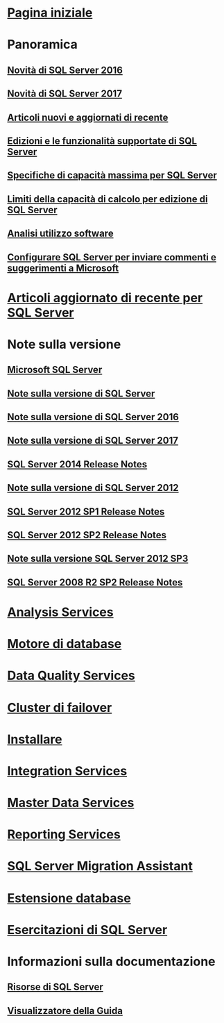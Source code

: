 # [Pagina iniziale](sql-server-technical-documentation.md)


# Panoramica

## [Novità di SQL Server 2016](what-s-new-in-sql-server-2016.md)

## [Novità di SQL Server 2017](what-s-new-in-sql-server-2017.md)

## [Articoli nuovi e aggiornati di recente](new-updated-sql-server.md)

## [Edizioni e le funzionalità supportate di SQL Server](editions-and-components-of-sql-server-2016.md)

## [Specifiche di capacità massima per SQL Server](maximum-capacity-specifications-for-sql-server.md)

## [Limiti della capacità di calcolo per edizione di SQL Server](compute-capacity-limits-by-edition-of-sql-server.md)

## [Analisi utilizzo software](customer-experience-improvement-program-for-sql-server-data-tools.md)

## [Configurare SQL Server per inviare commenti e suggerimenti a Microsoft](sql-server-customer-feedback.md)


# [Articoli aggiornato di recente per SQL Server](sql-server-new-updated-sql-docs-pr.md)


# Note sulla versione


## [Microsoft SQL Server](../release-notes/microsoft-sql-server.md)

## [Note sulla versione di SQL Server](../release-notes/sql-server-release-notes.md)

## [Note sulla versione di SQL Server 2016](sql-server-2016-release-notes.md)

## [Note sulla versione di SQL Server 2017](sql-server-2017-release-notes.md)


## [SQL Server 2014 Release Notes](../release-notes/sql-server-2014-release-notes.md)

## [Note sulla versione di SQL Server 2012](../release-notes/sql-server-2012-release-notes.md)

## [SQL Server 2012 SP1 Release Notes](../release-notes/sql-server-2012-sp1-release-notes.md)

## [SQL Server 2012 SP2 Release Notes](../release-notes/sql-server-2012-sp2-release-notes.md)

## [Note sulla versione SQL Server 2012 SP3](../release-notes/sql-server-2012-sp3-release-notes.md)

## [SQL Server 2008 R2 SP2 Release Notes](../release-notes/sql-server-2008-r2-sp2-release-notes.md)


# [Analysis Services](../analysis-services/analysis-services.md)

# [Motore di database](../database-engine/configure-windows/sql-server-database-engine.md)

# [Data Quality Services](../data-quality-services/data-quality-services.md)

# [Cluster di failover](../sql-server/failover-clusters/install/sql-server-failover-cluster-installation.md)

# [Installare](../sql-server/install/planning-a-sql-server-installation.md)

# [Integration Services](../integration-services/sql-server-integration-services.md)

# [Master Data Services](../master-data-services/master-data-services-overview-mds.md)

# [Reporting Services](../reporting-services/create-deploy-and-manage-mobile-and-paginated-reports.md)

# [SQL Server Migration Assistant](../ssma/sql-server-migration-assistant.md)

# [Estensione database](../sql-server/stretch-database/stretch-database.md)

# [Esercitazioni di SQL Server](tutorials-for-sql-server-2016.md)


# Informazioni sulla documentazione

## [Risorse di SQL Server](sql-server-resources.md)

## [Visualizzatore della Guida](../release-notes/sql-server-help-installation.md)

